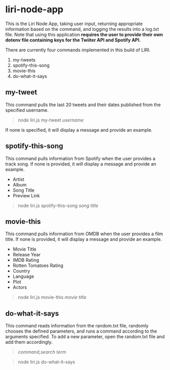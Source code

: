 # liri-node-app

This is the Liri Node App, taking user input, returning appropriate information based on the command, and logging the results into a log.txt file. Note that using this application **requires the user to provide their own dotenv file containing keys for the Twiiter API and Spotify API.**

There are currently four commands implemented in this build of LIRI.

1. my-tweets
2. spotify-this-song
3. movie-this
4. do-what-it-says

## **my-tweet**

This command pulls the last 20 tweets and their dates published from the specified username.

> node liri.js my-tweet *username*

If none is specified, it will display a message and provide an example.

## **spotify-this-song**

This command pulls information from Spotify when the user provides a track song. If none is provided, it will display a message and provide an example.

* Artist
* Album
* Song Title
* Preview Link

> node liri.js spotify-this-song *song title*

## **movie-this**

This command pulls information from OMDB when the user provides a film title. If none is provided, it will display a message and provide an example.

* Movie Title
* Release Year
* IMDB Rating
* Rotten Tomatoes Rating
* Country
* Language
* Plot
* Actors

> node liri.js movie-this *movie title*

## **do-what-it-says**

This command reads information from the random.txt file, randomly chooses the defined parameters, and runs a command according to the arguments specified. To add a new parameter, open the random.txt file and add them accordingly.

> *command,search term*

>node liri.js do-what-it-says